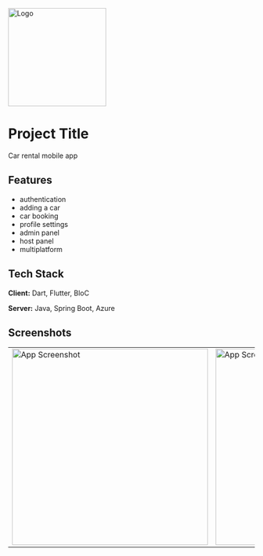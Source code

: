 
<img src="https://i.imghippo.com/files/3jeBW1718921055.png" alt="Logo" width="200" height="200">


# Project Title

Car rental mobile app


## Features

- authentication
- adding a car
- car booking
- profile settings
- admin panel
- host panel
- multiplatform


## Tech Stack

**Client:** Dart, Flutter, BloC

**Server:** Java, Spring Boot, Azure


## Screenshots

<table>
  <tr>
    <td><img src="https://i.imghippo.com/files/6OMTZ1718921288.png" alt="App Screenshot" height="400"></td>
    <td><img src="https://i.imghippo.com/files/LRimz1718921343.png" alt="App Screenshot" height="400"></td>
    <td><img src="https://i.imghippo.com/files/nMyaN1718921374.png" alt="App Screenshot" height="400"></td>
    <td><img src="https://i.imghippo.com/files/jJA7D1718921413.png" alt="App Screenshot" height="400"></td>
  </tr>
</table>

